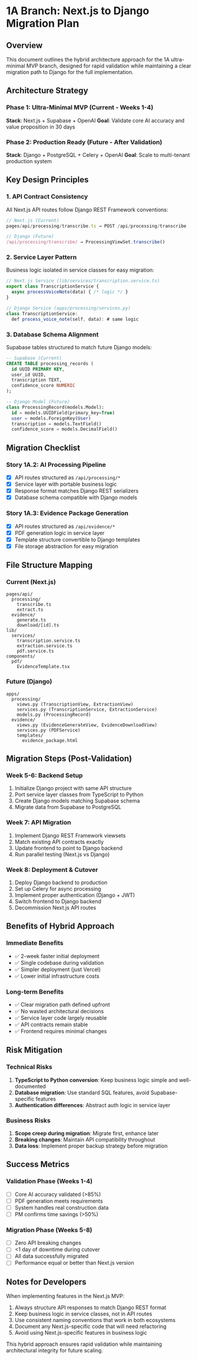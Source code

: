 # 1A Branch: Next.js to Django Migration Plan

## Overview
This document outlines the hybrid architecture approach for the 1A ultra-minimal MVP branch, designed for rapid validation while maintaining a clear migration path to Django for the full implementation.

## Architecture Strategy

### Phase 1: Ultra-Minimal MVP (Current - Weeks 1-4)
**Stack**: Next.js + Supabase + OpenAI
**Goal**: Validate core AI accuracy and value proposition in 30 days

### Phase 2: Production Ready (Future - After Validation)
**Stack**: Django + PostgreSQL + Celery + OpenAI
**Goal**: Scale to multi-tenant production system

## Key Design Principles

### 1. API Contract Consistency
All Next.js API routes follow Django REST Framework conventions:
```typescript
// Next.js (Current)
pages/api/processing/transcribe.ts → POST /api/processing/transcribe

// Django (Future)
/api/processing/transcribe/ → ProcessingViewSet.transcribe()
```

### 2. Service Layer Pattern
Business logic isolated in service classes for easy migration:
```typescript
// Next.js Service (lib/services/transcription.service.ts)
export class TranscriptionService {
  async processVoiceNote(data) { /* logic */ }
}

// Django Service (apps/processing/services.py)
class TranscriptionService:
  def process_voice_note(self, data): # same logic
```

### 3. Database Schema Alignment
Supabase tables structured to match future Django models:
```sql
-- Supabase (Current)
CREATE TABLE processing_records (
  id UUID PRIMARY KEY,
  user_id UUID,
  transcription TEXT,
  confidence_score NUMERIC
);

-- Django Model (Future)
class ProcessingRecord(models.Model):
  id = models.UUIDField(primary_key=True)
  user = models.ForeignKey(User)
  transcription = models.TextField()
  confidence_score = models.DecimalField()
```

## Migration Checklist

### Story 1A.2: AI Processing Pipeline
- [x] API routes structured as `/api/processing/*`
- [x] Service layer with portable business logic
- [x] Response format matches Django REST serializers
- [x] Database schema compatible with Django models

### Story 1A.3: Evidence Package Generation  
- [x] API routes structured as `/api/evidence/*`
- [x] PDF generation logic in service layer
- [x] Template structure convertible to Django templates
- [x] File storage abstraction for easy migration

## File Structure Mapping

### Current (Next.js)
```
pages/api/
  processing/
    transcribe.ts
    extract.ts
  evidence/
    generate.ts
    download/[id].ts
lib/
  services/
    transcription.service.ts
    extraction.service.ts
    pdf.service.ts
components/
  pdf/
    EvidenceTemplate.tsx
```

### Future (Django)
```
apps/
  processing/
    views.py (TranscriptionView, ExtractionView)
    services.py (TranscriptionService, ExtractionService)
    models.py (ProcessingRecord)
  evidence/
    views.py (EvidenceGenerateView, EvidenceDownloadView)
    services.py (PDFService)
    templates/
      evidence_package.html
```

## Migration Steps (Post-Validation)

### Week 5-6: Backend Setup
1. Initialize Django project with same API structure
2. Port service layer classes from TypeScript to Python
3. Create Django models matching Supabase schema
4. Migrate data from Supabase to PostgreSQL

### Week 7: API Migration
1. Implement Django REST Framework viewsets
2. Match existing API contracts exactly
3. Update frontend to point to Django backend
4. Run parallel testing (Next.js vs Django)

### Week 8: Deployment & Cutover
1. Deploy Django backend to production
2. Set up Celery for async processing
3. Implement proper authentication (Django + JWT)
4. Switch frontend to Django backend
5. Decommission Next.js API routes

## Benefits of Hybrid Approach

### Immediate Benefits
- ✅ 2-week faster initial deployment
- ✅ Single codebase during validation
- ✅ Simpler deployment (just Vercel)
- ✅ Lower initial infrastructure costs

### Long-term Benefits
- ✅ Clear migration path defined upfront
- ✅ No wasted architectural decisions
- ✅ Service layer code largely reusable
- ✅ API contracts remain stable
- ✅ Frontend requires minimal changes

## Risk Mitigation

### Technical Risks
1. **TypeScript to Python conversion**: Keep business logic simple and well-documented
2. **Database migration**: Use standard SQL features, avoid Supabase-specific features
3. **Authentication differences**: Abstract auth logic in service layer

### Business Risks
1. **Scope creep during migration**: Migrate first, enhance later
2. **Breaking changes**: Maintain API compatibility throughout
3. **Data loss**: Implement proper backup strategy before migration

## Success Metrics

### Validation Phase (Weeks 1-4)
- [ ] Core AI accuracy validated (>85%)
- [ ] PDF generation meets requirements
- [ ] System handles real construction data
- [ ] PM confirms time savings (>50%)

### Migration Phase (Weeks 5-8)
- [ ] Zero API breaking changes
- [ ] <1 day of downtime during cutover
- [ ] All data successfully migrated
- [ ] Performance equal or better than Next.js version

## Notes for Developers

When implementing features in the Next.js MVP:
1. Always structure API responses to match Django REST format
2. Keep business logic in service classes, not in API routes
3. Use consistent naming conventions that work in both ecosystems
4. Document any Next.js-specific code that will need refactoring
5. Avoid using Next.js-specific features in business logic

This hybrid approach ensures rapid validation while maintaining architectural integrity for future scaling.